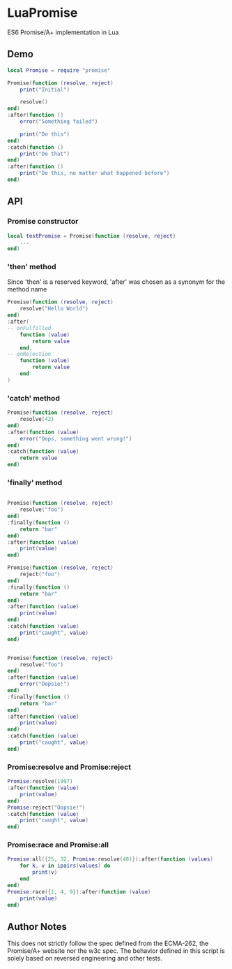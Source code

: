 # LuaPromise
ES6 Promise/A+ implementation in Lua

## Demo
```lua
local Promise = require "promise"

Promise(function (resolve, reject)
    print("Initial")

    resolve()
end)
:after(function ()
    error("Something failed")

    print("Do this")
end)
:catch(function ()
    print("Do that")
end)
:after(function ()
    print("Do this, no matter what happened before")
end)
```

## API
### Promise constructor
```lua
local testPromise = Promise(function (resolve, reject)
    ...
end)
```
### 'then' method 
Since 'then' is a reserved keyword, 'after' was chosen as a synonym for the method name
```lua
Promise(function (resolve, reject)
    resolve("Hello World")
end)
:after(
-- onFulfilled
    function (value)
        return value
    end,
-- onRejection
    function (value)
        return value
    end
)
```
### 'catch' method
```lua
Promise(function (resolve, reject)
    resolve(42)
end)
:after(function (value)
    error("Oops, something went wrong!")
end)
:catch(function (value)
    return value
end)
```
### 'finally' method
```lua

Promise(function (resolve, reject)
    resolve("foo")
end)
:finally(function () 
    return "bar" 
end)
:after(function (value) 
    print(value) 
end)

Promise(function (resolve, reject)
    reject("foo")
end)
:finally(function () 
    return "bar" 
end)
:after(function (value) 
    print(value) 
end)
:catch(function (value)
    print("caught", value)
end)


Promise(function (resolve, reject)
    resolve("foo")
end)
:after(function (value)
    error("Oopsie!")
end)
:finally(function () 
    return "bar" 
end)
:after(function (value) 
    print(value) 
end)
:catch(function (value)
    print("caught", value)
end)
```
### Promise:resolve and Promise:reject
```lua
Promise:resolve(1997)
:after(function (value)
    print(value)
end)
Promise:reject("Oopsie!")
:catch(function (value)
    print("caught", value)
end)
```
### Promise:race and Promise:all
```lua
Promise:all({25, 32, Promise:resolve(48)}):after(function (values)
    for k, v in ipairs(values) do 
        print(v)
    end
end)
Promise:race({1, 4, 9}):after(function (value)
    print(value)
end)
```
## Author Notes
This does not strictly follow the spec defined from the ECMA-262, the Promise/A+ website nor the w3c spec. The behavior defined in this script is solely based on reversed engineering and other tests.
